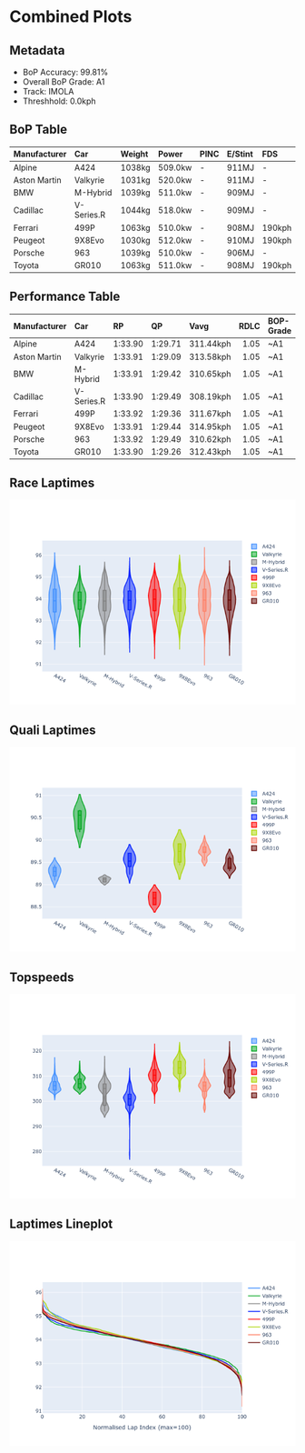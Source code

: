 # Combined Plots

## Metadata

- BoP Accuracy: 99.81%
- Overall BoP Grade: A1
- Track: IMOLA
- Threshhold: 0.0kph

## BoP Table
| Manufacturer   | Car        | Weight   | Power   | PINC   | E/Stint   | FDS    |
|:---------------|:-----------|:---------|:--------|:-------|:----------|:-------|
| Alpine         | A424       | 1038kg   | 509.0kw | -      | 911MJ     | -      |
| Aston Martin   | Valkyrie   | 1031kg   | 520.0kw | -      | 911MJ     | -      |
| BMW            | M-Hybrid   | 1039kg   | 511.0kw | -      | 909MJ     | -      |
| Cadillac       | V-Series.R | 1044kg   | 518.0kw | -      | 909MJ     | -      |
| Ferrari        | 499P       | 1063kg   | 510.0kw | -      | 908MJ     | 190kph |
| Peugeot        | 9X8Evo     | 1030kg   | 512.0kw | -      | 910MJ     | 190kph |
| Porsche        | 963        | 1039kg   | 510.0kw | -      | 906MJ     | -      |
| Toyota         | GR010      | 1063kg   | 511.0kw | -      | 908MJ     | 190kph |

## Performance Table
| Manufacturer   | Car        | RP      | QP      | Vavg      |   RDLC | BOP-Grade   | Match   |
|:---------------|:-----------|:--------|:--------|:----------|-------:|:------------|:--------|
| Alpine         | A424       | 1:33.90 | 1:29.71 | 311.44kph |   1.05 | ~A1         | 99.65%  |
| Aston Martin   | Valkyrie   | 1:33.91 | 1:29.09 | 313.58kph |   1.05 | ~A1         | 100.00% |
| BMW            | M-Hybrid   | 1:33.91 | 1:29.42 | 310.65kph |   1.05 | ~A1         | 99.96%  |
| Cadillac       | V-Series.R | 1:33.90 | 1:29.49 | 308.19kph |   1.05 | ~A1         | 99.96%  |
| Ferrari        | 499P       | 1:33.92 | 1:29.36 | 311.67kph |   1.05 | ~A1         | 99.98%  |
| Peugeot        | 9X8Evo     | 1:33.91 | 1:29.44 | 314.95kph |   1.05 | ~A1         | 99.04%  |
| Porsche        | 963        | 1:33.92 | 1:29.49 | 310.62kph |   1.05 | ~A1         | 99.89%  |
| Toyota         | GR010      | 1:33.90 | 1:29.26 | 312.43kph |   1.05 | ~A1         | 99.97%  |

## Race Laptimes
![Race Laptimes](images/race_violin.png)

## Quali Laptimes
![Quali Laptimes](images/quali_violin.png)

## Topspeeds
![Topspeeds](images/topspeed_violin.png)

## Laptimes Lineplot
![Laptimes Lineplot](images/laptime_line.png)

